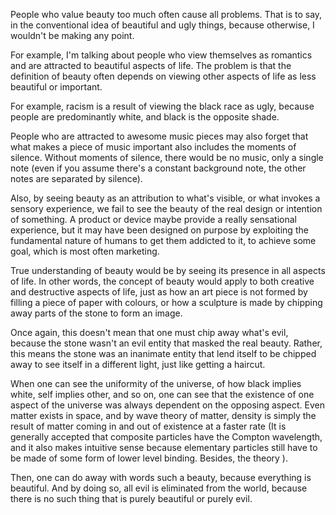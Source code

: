 People who value beauty too much often cause all problems. That is to say, in the conventional idea of beautiful and ugly things, because otherwise, I wouldn't be making any point.

For example, I'm talking about people who view themselves as romantics and are attracted to beautiful aspects of life. The problem is that the definition of beauty often depends on viewing other aspects of life as less beautiful or important.

For example, racism is a result of viewing the black race as ugly, because people are predominantly white, and black is the opposite shade.

People who are attracted to awesome music pieces may also forget that what makes a piece of music important also includes the moments of silence. Without moments of silence, there would be no music, only a single note (even if you assume there's a constant background note, the other notes are separated by silence).

Also, by seeing beauty as an attribution to what's visible, or what invokes a sensory experience, we fail to see the beauty of the real design or intention of something. A product or device maybe provide a really sensational experience, but it may have been designed on purpose by exploiting the fundamental nature of humans to get them addicted to it, to achieve some goal, which is most often marketing.

True understanding of beauty would be by seeing its presence in all aspects of life. In other words, the concept of beauty would apply to both creative and destructive aspects of life, just as how an art piece is not formed by filling a piece of paper with colours, or how a sculpture is made by chipping away parts of the stone to form an image.

Once again, this doesn't mean that one must chip away what's evil, because the stone wasn't an evil entity that masked the real beauty. Rather, this means the stone was an inanimate entity that lend itself to be chipped away to see itself in a different light, just like getting a haircut.

When one can see the uniformity of the universe, of how black implies white, self implies other, and so on, one can see that the existence of one aspect of the universe was always dependent on the opposing aspect. Even matter exists in space, and by wave theory of matter, density is simply the result of matter coming in and out of existence at a faster rate (It is generally accepted that composite particles have the Compton wavelength, and it also makes intuitive sense because elementary particles still have to be made of some form of lower level binding. Besides, the theory ).

Then, one can do away with words such a beauty, because everything is beautiful. And by doing so, all evil is eliminated from the world, because there is no such thing that is purely beautiful or purely evil.